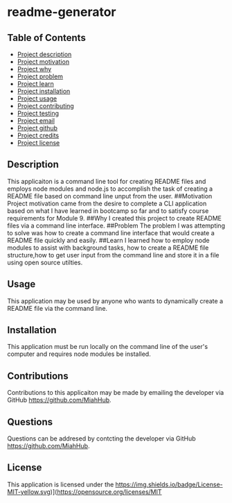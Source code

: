 # readme-generator

##  Table of Contents
- [Project description](#Description)
- [Project motivation](#Motivation)
- [Project why](#Why)
- [Project problem](#Problem)
- [Project learn](#Learn)
- [Project installation](#Installation)
- [Project usage](#Usage)
- [Project contributing](#Contributing)
- [Project testing](#Testing)
- [Project email](#Email)
- [Project github](#GitHub)
- [Project credits](#Credits)
- [Project license](#License)
## Description
This applicaiton is a command line tool for creating README files and employs node modules and node.js to accomplish the task of creating a README file based on command line unput from the user.
##Motivation
Project motivation came from the desire to complete a CLI application based on what I have learned in bootcamp so far and to satisfy course requirements for Module 9.
##Why
I created this project to create README files via a command line interface.
##Problem
The problem I was attempting to solve was how to create a command line interface that would create a README file quickly and easily.
##Learn
I learned how to employ node modules to assist with background tasks, how to create a README file structure,how to get user input from the command line and store it in a file using open source utilties.
## Usage
This application may be used by anyone who wants to dynamically create a README file via the command line.
## Installation
This application must be run locally on the command line of the user's computer and requires node modules be installed.
## Contributions
Contributions to this applicaiton may be made by emailing the developer via GitHub https://github.com/MiahHub.
## Questions
Questions can be addresed by contcting the developer via GitHub https://github.com/MiahHub.
## License
This application is licensed under the https://img.shields.io/badge/License-MIT-yellow.svg)](https://opensource.org/licenses/MIT
